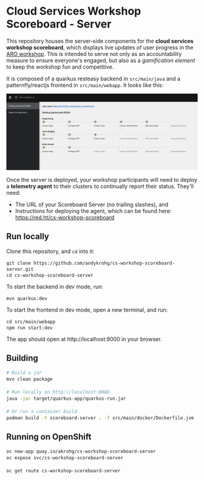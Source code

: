 # Cloud Services Workshop Scoreboard - Server
This repository houses the server-side components for the **cloud services workshop scoreboard**, which displays live updates of user progress in the [ARO workshop](https://aroworkshop.io). This is intended to serve not only as an accountability measure to ensure everyone's engaged, but also as a *gamification element* to keep the workshop fun and competitive.

It is composed of a quarkus resteasy backend in `src/main/java` and a patternfly/reactjs frontend in `src/main/webapp`. It looks like this:

![Server View](images/server_view.png)

Once the server is deployed, your workshop participants will need to deploy a **telemetry agent** to their clusters to continually report their status. They'll need:
* The URL of your Scoreboard Server (no trailing slashes), and
* Instructions for deploying the agent, which can be found here: https://red.ht/cs-workshop-scoreboard
## Run locally
Clone this repository, and `cd` into it:
```
git clone https://github.com/andykrohg/cs-workshop-scoreboard-server.git
cd cs-workshop-scoreboard-server
```

To start the backend in dev mode, run:
```
mvn quarkus:dev
```

To start the frontend in dev mode, open a new terminal, and run:
```
cd src/main/webapp
npm run start:dev
```
The app should open at http://localhost:9000 in your browser.

## Building
```bash
# Build a jar
mvn clean package

# Run locally on http://localhost:8080
java -jar target/quarkus-app/quarkus-run.jar

# Or run a container build
podman build -t scoreboard-server . -f src/main/docker/Dockerfile.jvm
```

## Running on OpenShift
```bash
oc new-app quay.io/akrohg/cs-workshop-scoreboard-server
oc expose svc/cs-workshop-scoreboard-server

oc get route cs-workshop-scoreboard-server
```
